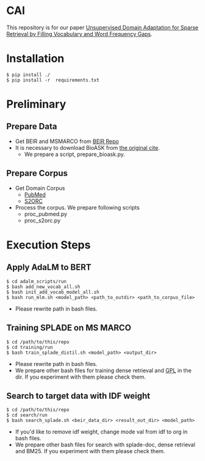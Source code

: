 # CAI
This repository is for our paper [Unsupervised Domain Adaptation for Sparse Retrieval by Filling Vocabulary and Word Frequency Gaps](https://arxiv.org/abs/2211.03988).

# Installation
```
$ pip install ./
$ pip install -r  requirements.txt
```

# Preliminary
## Prepare Data
- Get BEIR and MSMARCO from [BEIR Repo](https://github.com/beir-cellar/beir)
- It is necessary to download BioASK from [the original cite](http://bioasq.org/).
    - We prepare a script, prepare_bioask.py.
## Prepare Corpus
- Get Domain Corpus
    - [PubMed](https://ftp.ncbi.nlm.nih.gov/pubmed/baseline/)
    - [S2ORC](https://github.com/allenai/s2orc)
- Process the corpus. We prepare following scripts
    - proc_pubmed.py
    - proc_s2orc.py

# Execution Steps
## Apply AdaLM to BERT
```
$ cd adalm_scripts/run
$ bash add_new_vocab_all.sh
$ bash init_add_vocab_model_all.sh
$ bash run_mlm.sh <model_path> <path_to_outdir> <path_to_corpus_file>
``` 
- Please rewrite path in bash files.


## Training SPLADE on MS MARCO
```
$ cd /path/to/this/repo
$ cd training/run
$ bash train_splade_distil.sh <model_path> <output_dir>
```
- Please rewrite path in bash files.
- We prepare other bash files for training dense retrieval and [GPL](https://arxiv.org/abs/2112.07577) in the dir. If you experiment with them please check them.

## Search to target data with IDF weight
```
$ cd /path/to/this/repo
$ cd search/run
$ bash search_splade.sh <beir_data_dir> <result_out_dir> <model_path>
```
- If you'd like to remove idf weight, change mode val from idf to org in bash files.
- We prepare other bash files for search with splade-doc, dense retrieval and BM25. If you experiment with them please check them.
